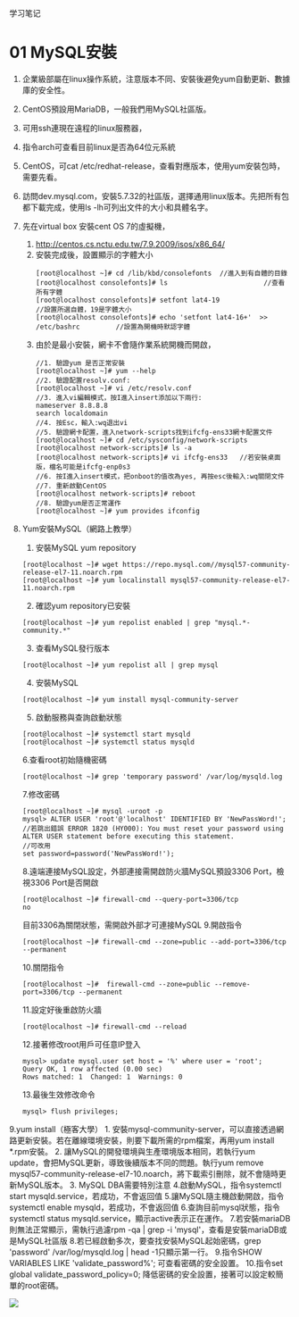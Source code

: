 学习笔记

01 MySQL安裝
====
1. 企業級部屬在linux操作系統，注意版本不同、安裝後避免yum自動更新、數據庫的安全性。
2. CentOS預設用MariaDB，一般我們用MySQL社區版。
3. 可用ssh連現在遠程的linux服務器，
4. 指令arch可查看目前linux是否為64位元系統
5. CentOS，可cat /etc/redhat-release，查看對應版本，使用yum安裝包時，需要先看。
6. 訪問dev.mysql.com，安裝5.7.32的社區版，選擇通用linux版本。先把所有包都下載完成，使用ls -lh可列出文件的大小和具體名字。
7. 先在virtual box 安裝cent OS 7的虛擬機，
	1. http://centos.cs.nctu.edu.tw/7.9.2009/isos/x86_64/
	2. 安裝完成後，設置顯示的字體大小    
		```Shell
		[root@localhost ~]# cd /lib/kbd/consolefonts  //進入到有自體的目錄
		[root@localhost consolefonts]# ls                        //查看所有字體
		[root@localhost consolefonts]# setfont lat4-19                    //設置所選自體，19是字體大小
		[root@localhost consolefonts]# echo 'setfont lat4-16+'  >> /etc/bashrc         //設置為開機時默認字體
		```
	3. 由於是最小安裝，網卡不會隨作業系統開機而開啟，
		```Shell
		//1. 驗證yum 是否正常安裝
		[root@localhost ~]# yum --help 
		//2. 驗證配置resolv.conf:
		[root@localhost ~]# vi /etc/resolv.conf  
		//3. 進入vi編輯模式，按I進入insert添加以下兩行:
		nameserver 8.8.8.8
		search localdomain
		//4. 按Esc，輸入:wq退出vi
		//5. 驗證網卡配置，進入network-scripts找到ifcfg-ens33網卡配置文件
		[root@localhost ~]# cd /etc/sysconfig/network-scripts  
		[root@localhost network-scripts]# ls -a 
		[root@localhost network-scripts]# vi ifcfg-ens33   //若安裝桌面版，檔名可能是ifcfg-enp0s3
		//6. 按I進入insert模式，把onboot的值改為yes, 再按esc後輸入:wq關閉文件
		//7. 重新啟動CentOS
		[root@localhost network-scripts]# reboot
		//8. 驗證yum是否正常運作
		[root@localhost ~]# yum provides ifconfig
		```
8. Yum安裝MySQL（網路上教學）
	1. 安裝MySQL yum repository
	```Shell
	[root@localhost ~]# wget https://repo.mysql.com//mysql57-community-release-el7-11.noarch.rpm
	[root@localhost ~]# yum localinstall mysql57-community-release-el7-11.noarch.rpm
	```
	2. 確認yum repository已安裝
	```Shell
	[root@localhost ~]# yum repolist enabled | grep "mysql.*-community.*"
	```
	3. 查看MySQL發行版本
	```Shell
	[root@localhost ~]# yum repolist all | grep mysql
	```
	4. 安裝MySQL
	```Shell
	[root@localhost ~]# yum install mysql-community-server
	```
	5. 啟動服務與查詢啟動狀態
	```Shell
	[root@localhost ~]# systemctl start mysqld
	[root@localhost ~]# systemctl status mysqld
	```
	6.查看root初始隨機密碼
	```Shell
	[root@localhost ~]# grep 'temporary password' /var/log/mysqld.log
	```
	7.修改密碼
	```Shell
	[root@localhost ~]# mysql -uroot -p
	mysql> ALTER USER 'root'@'localhost' IDENTIFIED BY 'NewPassWord!';
	//若跳出錯誤 ERROR 1820 (HY000): You must reset your password using ALTER USER statement before executing this statement.
	//可改用
	set password=password('NewPassWord!');
	```
	
	8.遠端連接MySQL設定，外部連接需開啟防火牆MySQL預設3306 Port，檢視3306 Port是否開啟
	```Shell
	[root@localhost ~]# firewall-cmd --query-port=3306/tcp
	no
	```
	目前3306為關閉狀態，需開啟外部才可連接MySQL
	9.開啟指令
	```Shell
	[root@localhost ~]# firewall-cmd --zone=public --add-port=3306/tcp --permanent
	```
	10.關閉指令
	```Shell
	[root@localhost ~]#  firewall-cmd --zone=public --remove-port=3306/tcp --permanent
	```
	11.設定好後重啟防火牆
	```Shell
	[root@localhost ~]# firewall-cmd --reload
	```
	12.接著修改root用戶可任意IP登入
	```MySQL
	mysql> update mysql.user set host = '%' where user = 'root';
	Query OK, 1 row affected (0.00 sec)
	Rows matched: 1  Changed: 1  Warnings: 0
	```
	13.最後生效修改命令
	```MySQL
	mysql> flush privileges;
	```
9.yum install（極客大學）
	1. 安裝mysql-community-server，可以直接透過網路更新安裝。若在離線環境安裝，則要下載所需的rpm檔案，再用yum install *.rpm安裝。
	2. 讓MySQL的開發環境與生產環境版本相同，若執行yum update，會把MySQL更新，導致後續版本不同的問題。執行yum remove mysql57-community-release-el7-10.noarch，將下載索引刪除，就不會隨時更新MySQL版本。
	3. MySQL DBA需要特別注意
	4.啟動MySQL，指令systemctl start mysqld.service，若成功，不會返回值
	5.讓MySQL隨主機啟動開啟，指令systemctl enable mysqld，若成功，不會返回值
	6.查詢目前mysql狀態，指令systemctl status mysqld.service，顯示active表示正在運作。
	7.若安裝mariaDB則無法正常顯示，需執行過濾rpm -qa | grep -i 'mysql'，查看是安裝mariaDB或是MySQL社區版
	8.若已經啟動多次，要查找安裝MySQL起始密碼，grep 'password' /var/log/mysqld.log | head -1只顯示第一行。
	9.指令SHOW VARIABLES LIKE 'validate_password%'; 可查看密碼的安全設置。
	10.指令set global validate_password_policy=0; 降低密碼的安全設置，接著可以設定較簡單的root密碼。
    
    
    
    




   ![](./res/image-filter.png)
	
	

